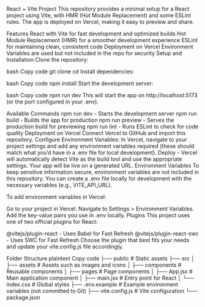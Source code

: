 React + Vite Project
This repository provides a minimal setup for a React project using Vite, with HMR (Hot Module Replacement) and some ESLint rules. The app is deployed on Vercel, making it easy to preview and share.

Features
React with Vite for fast development and optimized builds
Hot Module Replacement (HMR) for a smoother development experience
ESLint for maintaining clean, consistent code
Deployment on Vercel
Environment Variables are used but not included in the repo for security
Setup and Installation
Clone the repository:

bash
Copy code
git clone <repo-url>
cd <repo-directory>
Install dependencies:

bash
Copy code
npm install
Start the development server:

bash
Copy code
npm run dev
This will start the app on http://localhost:5173 (or the port configured in your .env).

Available Commands
npm run dev - Starts the development server
npm run build - Builds the app for production
npm run preview - Serves the production build for previewing
npm run lint - Runs ESLint to check for code quality
Deployment on Vercel
Connect Vercel to GitHub and import this repository.
Configure Environment Variables: In Vercel, navigate to your project settings and add any environment variables required (these should match what you’d have in a .env file for local development).
Deploy - Vercel will automatically detect Vite as the build tool and use the appropriate settings. Your app will be live on a generated URL.
Environment Variables
To keep sensitive information secure, environment variables are not included in this repository. You can create a .env file locally for development with the necessary variables (e.g., VITE_API_URL).

To add environment variables in Vercel:

Go to your project in Vercel.
Navigate to Settings > Environment Variables.
Add the key-value pairs you use in .env locally.
Plugins
This project uses one of two official plugins for React:

@vitejs/plugin-react - Uses Babel for Fast Refresh
@vitejs/plugin-react-swc - Uses SWC for Fast Refresh
Choose the plugin that best fits your needs and update your vite.config.js file accordingly.

Folder Structure
plaintext
Copy code
├── public          # Static assets
├── src
│   ├── assets      # Assets such as images and icons
│   ├── components  # Reusable components
│   ├── pages       # Page components
│   ├── App.jsx     # Main application component
│   ├── main.jsx    # Entry point for React
│   └── index.css   # Global styles
├── .env.example    # Example environment variables (not committed to Git)
├── vite.config.js  # Vite configuration
└── package.json
